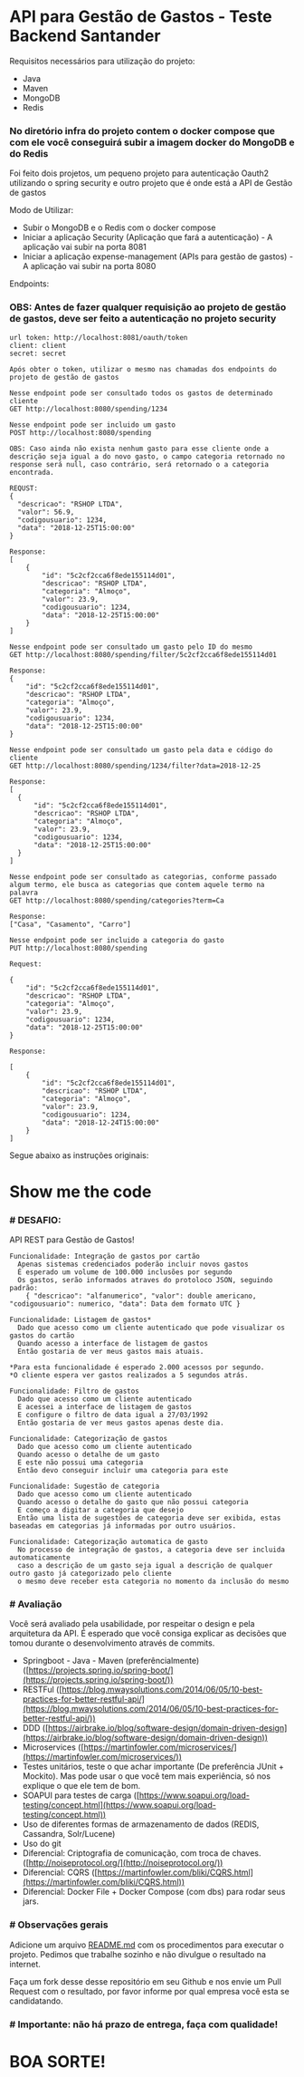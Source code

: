 # API para Gestão de Gastos - Teste Backend Santander

Requisitos necessários para utilização do projeto:

- Java
- Maven
- MongoDB
- Redis

### No diretório infra do projeto contem o docker compose que com ele você conseguirá subir a imagem docker do MongoDB e do Redis


Foi feito dois projetos, um pequeno projeto para autenticação Oauth2 utilizando o spring security e outro projeto que é onde está a API de Gestão de gastos


Modo de Utilizar:

- Subir o MongoDB e o Redis com o docker compose
- Iniciar a aplicação Security (Aplicação que fará a autenticação) - A aplicação vai subir na porta 8081
- Iniciar a aplicação expense-management (APIs para gestão de gastos) - A aplicação vai subir na porta 8080

Endpoints:

### OBS: Antes de fazer qualquer requisição ao projeto de gestão de gastos, deve ser feito a autenticação no projeto security

```
url token: http://localhost:8081/oauth/token
client: client
secret: secret

Após obter o token, utilizar o mesmo nas chamadas dos endpoints do projeto de gestão de gastos
```

```
Nesse endpoint pode ser consultado todos os gastos de determinado cliente
GET http://localhost:8080/spending/1234
```

```
Nesse endpoint pode ser incluido um gasto
POST http://localhost:8080/spending

OBS: Caso ainda não exista nenhum gasto para esse cliente onde a descrição seja igual a do novo gasto, o campo categoria retornado no response será null, caso contrário, será retornado o a categoria encontrada.

REQUST:
{
  "descricao": "RSHOP LTDA",
  "valor": 56.9,
  "codigousuario": 1234,
  "data": "2018-12-25T15:00:00"
}

Response:
[
    {
        "id": "5c2cf2cca6f8ede155114d01",
        "descricao": "RSHOP LTDA",
        "categoria": "Almoço",
        "valor": 23.9,
        "codigousuario": 1234,
        "data": "2018-12-25T15:00:00"
    }
]
```

```
Nesse endpoint pode ser consultado um gasto pelo ID do mesmo
GET http://localhost:8080/spending/filter/5c2cf2cca6f8ede155114d01

Response:
{
    "id": "5c2cf2cca6f8ede155114d01",
    "descricao": "RSHOP LTDA",
    "categoria": "Almoço",
    "valor": 23.9,
    "codigousuario": 1234,
    "data": "2018-12-25T15:00:00"
}
```

```
Nesse endpoint pode ser consultado um gasto pela data e código do cliente
GET http://localhost:8080/spending/1234/filter?data=2018-12-25

Response:
[
  {
      "id": "5c2cf2cca6f8ede155114d01",
      "descricao": "RSHOP LTDA",
      "categoria": "Almoço",
      "valor": 23.9,
      "codigousuario": 1234,
      "data": "2018-12-25T15:00:00"
  }
]
```

```
Nesse endpoint pode ser consultado as categorias, conforme passado algum termo, ele busca as categorias que contem aquele termo na palavra
GET http://localhost:8080/spending/categories?term=Ca

Response:
["Casa", "Casamento", "Carro"]
```

```
Nesse endpoint pode ser incluido a categoria do gasto
PUT http://localhost:8080/spending

Request:

{
    "id": "5c2cf2cca6f8ede155114d01",
    "descricao": "RSHOP LTDA",
    "categoria": "Almoço",
    "valor": 23.9,
    "codigousuario": 1234,
    "data": "2018-12-25T15:00:00"
}

Response:

[
    {
        "id": "5c2cf2cca6f8ede155114d01",
        "descricao": "RSHOP LTDA",
        "categoria": "Almoço",
        "valor": 23.9,
        "codigousuario": 1234,
        "data": "2018-12-24T15:00:00"
    }
]

```



Segue abaixo as instruções originais:

# Show me the code

### # DESAFIO:

API REST para Gestão de Gastos!

```
Funcionalidade: Integração de gastos por cartão
  Apenas sistemas credenciados poderão incluir novos gastos
  É esperado um volume de 100.000 inclusões por segundo
  Os gastos, serão informados atraves do protoloco JSON, seguindo padrão:
    { "descricao": "alfanumerico", "valor": double americano, "codigousuario": numerico, "data": Data dem formato UTC }
```
```
Funcionalidade: Listagem de gastos*
  Dado que acesso como um cliente autenticado que pode visualizar os gastos do cartão
  Quando acesso a interface de listagem de gastos
  Então gostaria de ver meus gastos mais atuais.
 
*Para esta funcionalidade é esperado 2.000 acessos por segundo.
*O cliente espera ver gastos realizados a 5 segundos atrás.
```
```
Funcionalidade: Filtro de gastos
  Dado que acesso como um cliente autenticado
  E acessei a interface de listagem de gastos
  E configure o filtro de data igual a 27/03/1992
  Então gostaria de ver meus gastos apenas deste dia.
```
```
Funcionalidade: Categorização de gastos
  Dado que acesso como um cliente autenticado
  Quando acesso o detalhe de um gasto
  E este não possui uma categoria
  Então devo conseguir incluir uma categoria para este
```
```
Funcionalidade: Sugestão de categoria
  Dado que acesso como um cliente autenticado
  Quando acesso o detalhe do gasto que não possui categoria
  E começo a digitar a categoria que desejo
  Então uma lista de sugestões de categoria deve ser exibida, estas baseadas em categorias já informadas por outro usuários.
```
```
Funcionalidade: Categorização automatica de gasto
  No processo de integração de gastos, a categoria deve ser incluida automaticamente 
  caso a descrição de um gasto seja igual a descrição de qualquer outro gasto já categorizado pelo cliente
  o mesmo deve receber esta categoria no momento da inclusão do mesmo
```
### # Avaliação

Você será avaliado pela usabilidade, por respeitar o design e pela arquitetura da API. 
É esperado que você consiga explicar as decisões que tomou durante o desenvolvimento através de commits.

* Springboot - Java - Maven (preferêncialmente) ([https://projects.spring.io/spring-boot/](https://projects.spring.io/spring-boot/))
* RESTFul ([https://blog.mwaysolutions.com/2014/06/05/10-best-practices-for-better-restful-api/](https://blog.mwaysolutions.com/2014/06/05/10-best-practices-for-better-restful-api/))
* DDD ([https://airbrake.io/blog/software-design/domain-driven-design](https://airbrake.io/blog/software-design/domain-driven-design))
* Microservices ([https://martinfowler.com/microservices/](https://martinfowler.com/microservices/))
* Testes unitários, teste o que achar importante (De preferência JUnit + Mockito). Mas pode usar o que você tem mais experiência, só nos explique o que ele tem de bom.
* SOAPUI para testes de carga ([https://www.soapui.org/load-testing/concept.html](https://www.soapui.org/load-testing/concept.html))
* Uso de diferentes formas de armazenamento de dados (REDIS, Cassandra, Solr/Lucene)
* Uso do git
* Diferencial: Criptografia de comunicação, com troca de chaves. ([http://noiseprotocol.org/](http://noiseprotocol.org/))
* Diferencial: CQRS ([https://martinfowler.com/bliki/CQRS.html](https://martinfowler.com/bliki/CQRS.html)) 
* Diferencial: Docker File + Docker Compose (com dbs) para rodar seus jars.

### # Observações gerais

Adicione um arquivo [README.md](http://README.md) com os procedimentos para executar o projeto.
Pedimos que trabalhe sozinho e não divulgue o resultado na internet.

Faça um fork desse desse repositório em seu Github e nos envie um Pull Request com o resultado, por favor informe por qual empresa você esta se candidatando.

### # Importante: não há prazo de entrega, faça com qualidade!

# BOA SORTE!
